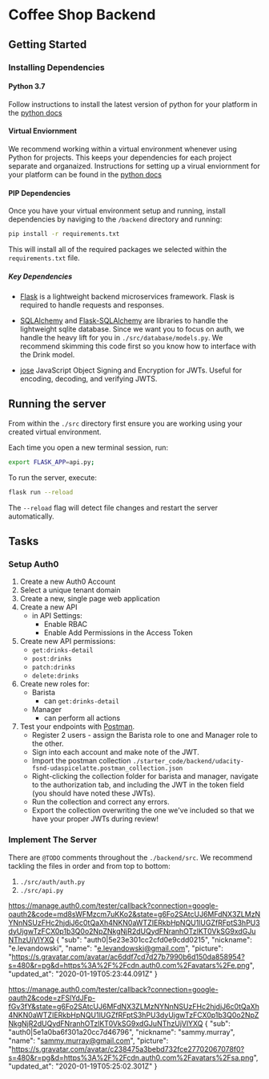 # Coffee Shop Backend

## Getting Started

### Installing Dependencies

#### Python 3.7

Follow instructions to install the latest version of python for your platform in the [python docs](https://docs.python.org/3/using/unix.html#getting-and-installing-the-latest-version-of-python)

#### Virtual Enviornment

We recommend working within a virtual environment whenever using Python for projects. This keeps your dependencies for each project separate and organaized. Instructions for setting up a virual enviornment for your platform can be found in the [python docs](https://packaging.python.org/guides/installing-using-pip-and-virtual-environments/)

#### PIP Dependencies

Once you have your virtual environment setup and running, install dependencies by naviging to the `/backend` directory and running:

```bash
pip install -r requirements.txt
```

This will install all of the required packages we selected within the `requirements.txt` file.

##### Key Dependencies

- [Flask](http://flask.pocoo.org/)  is a lightweight backend microservices framework. Flask is required to handle requests and responses.

- [SQLAlchemy](https://www.sqlalchemy.org/) and [Flask-SQLAlchemy](https://flask-sqlalchemy.palletsprojects.com/en/2.x/) are libraries to handle the lightweight sqlite database. Since we want you to focus on auth, we handle the heavy lift for you in `./src/database/models.py`. We recommend skimming this code first so you know how to interface with the Drink model.

- [jose](https://python-jose.readthedocs.io/en/latest/) JavaScript Object Signing and Encryption for JWTs. Useful for encoding, decoding, and verifying JWTS.

## Running the server

From within the `./src` directory first ensure you are working using your created virtual environment.

Each time you open a new terminal session, run:

```bash
export FLASK_APP=api.py;
```

To run the server, execute:

```bash
flask run --reload
```

The `--reload` flag will detect file changes and restart the server automatically.

## Tasks

### Setup Auth0

1. Create a new Auth0 Account
2. Select a unique tenant domain
3. Create a new, single page web application
4. Create a new API
    - in API Settings:
        - Enable RBAC
        - Enable Add Permissions in the Access Token
5. Create new API permissions:
    - `get:drinks-detail`
    - `post:drinks`
    - `patch:drinks`
    - `delete:drinks`
6. Create new roles for:
    - Barista
        - can `get:drinks-detail`
    - Manager
        - can perform all actions
7. Test your endpoints with [Postman](https://getpostman.com). 
    - Register 2 users - assign the Barista role to one and Manager role to the other.
    - Sign into each account and make note of the JWT.
    - Import the postman collection `./starter_code/backend/udacity-fsnd-udaspicelatte.postman_collection.json`
    - Right-clicking the collection folder for barista and manager, navigate to the authorization tab, and including the JWT in the token field (you should have noted these JWTs).
    - Run the collection and correct any errors.
    - Export the collection overwriting the one we've included so that we have your proper JWTs during review!

### Implement The Server

There are `@TODO` comments throughout the `./backend/src`. We recommend tackling the files in order and from top to bottom:

1. `./src/auth/auth.py`
2. `./src/api.py`

https://manage.auth0.com/tester/callback?connection=google-oauth2&code=md8sWFMzcm7uKKo2&state=g6Fo2SAtcUJ6MFdNX3ZLMzNYNnNSUzFHc2hjdjJ6c0tQaXh4NKN0aWTZIERkbHpNQU1lUGZfRFptS3hPU3dyUjgwTzFCX0p1b3Q0o2NpZNkgNjR2dUQydFNranhOTzlKT0VkSG9xdGJuNThzUjVlYXQ
{
  "sub": "auth0|5e23e301cc2cfd0e9cdd0215",
  "nickname": "e.levandowski",
  "name": "e.levandowski@gmail.com",
  "picture": "https://s.gravatar.com/avatar/ac6ddf7cd7d27b7990b6d150da858954?s=480&r=pg&d=https%3A%2F%2Fcdn.auth0.com%2Favatars%2Fe.png",
  "updated_at": "2020-01-19T05:23:44.091Z"
}

https://manage.auth0.com/tester/callback?connection=google-oauth2&code=zFSlYdJFp-fGv3fY&state=g6Fo2SAtcUJ6MFdNX3ZLMzNYNnNSUzFHc2hjdjJ6c0tQaXh4NKN0aWTZIERkbHpNQU1lUGZfRFptS3hPU3dyUjgwTzFCX0p1b3Q0o2NpZNkgNjR2dUQydFNranhOTzlKT0VkSG9xdGJuNThzUjVlYXQ
{
  "sub": "auth0|5e1a0ba6f301a20cc7d46796",
  "nickname": "sammy.murray",
  "name": "sammy.murray@gmail.com",
  "picture": "https://s.gravatar.com/avatar/c238475a3bebd732fce27702067078f0?s=480&r=pg&d=https%3A%2F%2Fcdn.auth0.com%2Favatars%2Fsa.png",
  "updated_at": "2020-01-19T05:25:02.301Z"
}